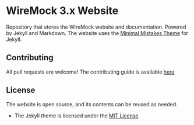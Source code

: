 # WireMock 3.x Website

Repository that stores the WireMock website and documentation.
Powered by Jekyll and Markdown.
The website uses the [Minimal Mistakes Theme](https://mmistakes.github.io/minimal-mistakes/) for Jekyll.

## Contributing

All pull requests are welcome!
The contributing guide is available [here](./CONTRIBUTING.md)

## License

The website is open source, and its contents can be reused as needed.

- The Jekyll theme is licensed under the [MIT License](./LICENSE)

<!-- TODO: Document content licensing -->
